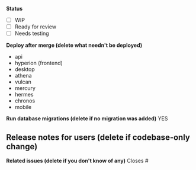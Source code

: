 <!-- FILL OUT THE BELOW FORM OR YOUR PR WILL BE AUTOMATICALLY CLOSED -->
**Status**
- [ ] WIP
- [ ] Ready for review
- [ ] Needs testing

**Deploy after merge (delete what needn't be deployed)**
- api
- hyperion (frontend)
- desktop
- athena
- vulcan
- mercury
- hermes
- chronos
- mobile

**Run database migrations (delete if no migration was added)**
YES

**Release notes for users (delete if codebase-only change)**
-

**Related issues (delete if you don't know of any)**
Closes #

<!-- If there are UI changes please share mobile and desktop screenshots or recordings. -->

